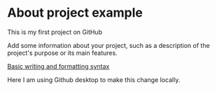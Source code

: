 # About project example
This is my first project on GitHub

Add some information about your project, such as a description of the project's purpose or its main features.

[Basic writing and formatting syntax](https://docs.github.com/en/get-started/writing-on-github/getting-started-with-writing-and-formatting-on-github/basic-writing-and-formatting-syntax)

Here I am using Github desktop to make this change locally.